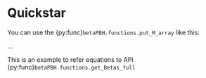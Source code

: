 # Quickstar

You can use the {py:func}`betaPBH.functions.put_M_array` like this:

... 

This is an example to refer equations to API {py:func}`betaPBH.functions.get_Betas_full`
